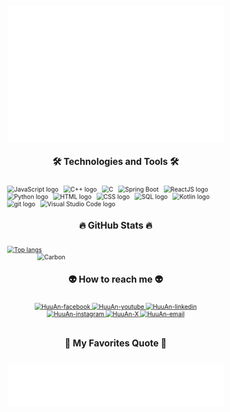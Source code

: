 <!-- Carbon -->
<a href="#" target="_blank">
  <img src="svg/huuandev.svg" width="1200" alt="Carbon" />
</a>

<h2 align="center">🛠 Technologies and Tools 🛠</h2>
<br>
<!-- https://simpleicons.org/ -->
<span><img src="https://img.shields.io/badge/JavaScript-282C34?logo=javascript&logoColor=F7DF1E" alt="JavaScript logo" title="JavaScript" height="25" /></span>
&nbsp;
<span><img src="https://img.shields.io/badge/C++-282C34?logo=cplusplus&logoColor=00599C" alt="C++ logo" title="C++" height="25" /></span>
&nbsp;
<span><img src="https://img.shields.io/badge/-282C34?logo=c&logoColor=A8B9CC" alt="C" title="C" height="25" /></span>
&nbsp;
<span><img src="https://img.shields.io/badge/Spring Boot-282C34?logo=spring&logoColor=6DB33F" alt="Spring Boot" title="Spring Boot" height="25" /></span>
&nbsp;
<span><img src="https://img.shields.io/badge/ReactJS-282C34?logo=react&logoColor=61DAFB" alt="ReactJS logo" title="ReactJS" height="25" /></span>
&nbsp;
<span><img src="https://img.shields.io/badge/Python-282C34?logo=python&logoColor=3666AB" alt="Python logo" title="Python" height="25" /></span>
&nbsp;
<span><img src="https://img.shields.io/badge/HTML-282C34?logo=html5&logoColor=E34F26" alt="HTML logo" title="HTML5" height="25" /></span>
&nbsp;
<span><img src="https://img.shields.io/badge/CSS-282C34?logo=css3&logoColor=1572B6" alt="CSS logo" title="CSS3" height="25" /></span>
&nbsp;
<span><img src="https://img.shields.io/badge/SQL-282C34?logo=mysql&logoColor=4479A1" alt="SQL logo" title="SQL" height="25" /></span>
&nbsp;
<span><img src="https://img.shields.io/badge/Kotlin-282C34?logo=kotlin&logoColor=7F52FF" alt="Kotlin logo" title="Kotlin" height="25" /></span>
&nbsp;
<span><img src="https://img.shields.io/badge/git-282C34?logo=git&logoColor=F05032" alt="git logo" title="git" height="25" /></span>
&nbsp;
<span><img src="https://img.shields.io/badge/VS%20Code-282C34?logo=visual-studio-code&logoColor=007ACC" alt="Visual Studio Code logo" title="Visual Studio Code" height="25" /></span>
&nbsp;
 
<br>
<h2 align="center">🔥 GitHub Stats 🔥</h2>
<!-- https://github.com/anuraghazra/github-readme-stats -->
<br>
<div>
  <a href="#" title="HuuAndev">
    <img alt="Top langs" src="https://github-readme-stats.vercel.app/api/top-langs/?username=Carbon2301&layout=compact&&langs_count=10&theme=highcontrast"/>
  </a>
  <a href="#" title="HuuAndev">
    <img align="right" width="434" src="https://github-readme-stats.vercel.app/api?username=Carbon2301&show_icons=true&theme=highcontrast&border_color=61dafb&#gh-dark-mode-only" alt="Carbon" />
  
  </a>
</div>

<br>
<h2 align="center">👽 How to reach me 👽</h2>
<br>
<!-- https://icons8.com -->
<div align="center">
  
  <a href="https://www.facebook.com/trinhan2301.hls" target="blank">
    <img src="https://img.icons8.com/bubbles/100/000000/facebook-new.png" alt="HuuAn-facebook" />
  </a>
  <a href="https://www.youtube.com/@antrinhhuu9029" target="blank">
    <img src="https://img.icons8.com/bubbles/100/000000/youtube-squared.png" alt="HuuAn-youtube" />
  </a>
  <a href="https://www.linkedin.com/in/an-trinh-huu-86791732b/" target="blank">
    <img src="https://img.icons8.com/bubbles/100/000000/linkedin.png" alt="HuuAn-linkedin" />
  </a>
  <a href="https://www.instagram.com/_thuan_231/" target="blank">
    <img src="https://img.icons8.com/bubbles/100/000000/instagram.png" alt="HuuAn-instagram" />
  </a>
  <a href="https://x.com/huuan2301" target="top">
    <img src="https://img.icons8.com/?size=100&id=I02TdaPxbwRz&format=png&color=000000" alt="HuuAn-X" />
  </a>
  <a href="mailto:trinhhuuan37@gmail.com" target="top">
    <img src="https://img.icons8.com/bubbles/100/000000/apple-mail.png" alt="HuuAn-email" />
  </a>
</div>

<br>
<h2 align="center">📑 My Favorites Quote 📑</h2>
<br>
<a href="#" target="_blank">
  <img src="svg/huuandev-quotes.svg" width="1000" height="100" alt="Carbon" />
</a>

